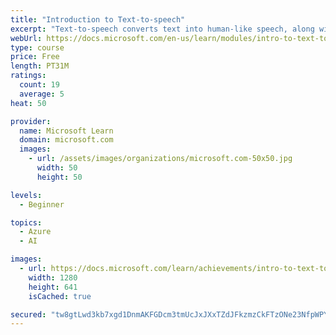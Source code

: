 ```yaml
---
title: "Introduction to Text-to-speech"
excerpt: "Text-to-speech converts text into human-like speech, along with the ability to create a unique, custom voice to use in your applications. We introduce the different types of voices, how to use them, and review situations when they are appropriate to use."
webUrl: https://docs.microsoft.com/en-us/learn/modules/intro-to-text-to-speech/
type: course
price: Free
length: PT31M
ratings:
  count: 19
  average: 5
heat: 50

provider:
  name: Microsoft Learn
  domain: microsoft.com
  images:
    - url: /assets/images/organizations/microsoft.com-50x50.jpg
      width: 50
      height: 50

levels:
  - Beginner

topics:
  - Azure
  - AI

images:
  - url: https://docs.microsoft.com/learn/achievements/intro-to-text-to-speech-social.png
    width: 1280
    height: 641
    isCached: true

secured: "tw8gtLwd3kb7xgd1DnmAKFGDcm3tmUcJxJXxTZdJFkzmzCkFTzONe23NfpWPYASWwnQvwaGilLfAgVsWqh7r9Y3edCKR7I1QKc/2FSrJfTyWlFThz8bupVnaS3fbeQ2076+myJddcwsf4vEs0leaoxwkz2/Lz2e+LzZvwDrwwZJ3lk6+FkfaPnwbMw/XDMR6TTvgJz3azfaHiz5HXzvS6B4EOzKM7IXpgW0i3yvaxJf1fOcjZHgyoXySIaRUeUXLCiVKSq9MODkLXBhi5fLZChPrqBgiR4Cg1fw4kRmOHf+X1+0Yu581FofjR2CWqIATxSBJrxvMi2lOS8ik9oZNeUyUWxVUyfwYcjCY8hGJTG6ftLx6GOOyuR7SdA2JWBBl6Ai8th2fIvNOwTm+Buju8Lo1LzginLwq6Jj+uRDLqF8=;wQO/Z5LD1nZX47JBd5OSkw=="
---
```


